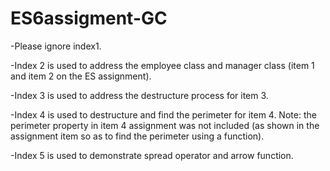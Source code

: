 # ES6assigment-GC
-Please ignore index1.

-Index 2 is used to address the employee class and manager class (item 1 and item 2 on the ES assignment).

-Index 3 is used to address the destructure process for item 3.

-Index 4 is used to destructure and find the perimeter for item 4. Note: the perimeter property in item 4 assignment was not included (as shown in the assignment item so as to find the perimeter using a function).

-Index 5 is used to demonstrate spread operator and arrow function.
